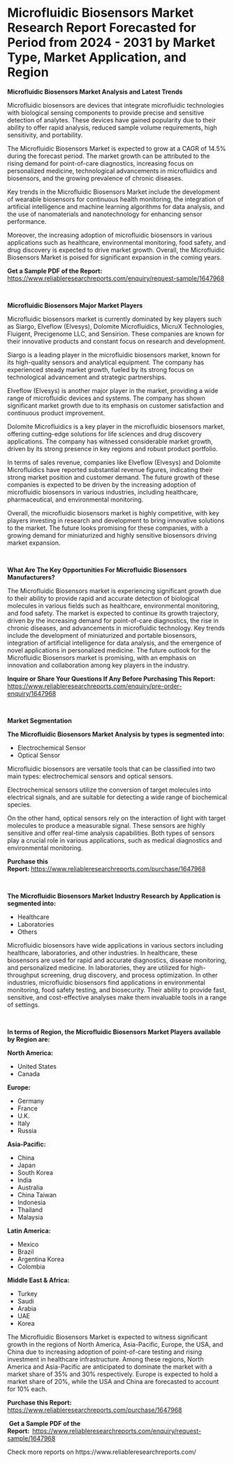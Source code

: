 <p><h1>Microfluidic Biosensors Market Research Report Forecasted for Period from 2024 -  2031 by Market Type, Market Application, and Region</h1></p><p><strong>Microfluidic Biosensors Market Analysis and Latest Trends</strong></p>
<p><p>Microfluidic biosensors are devices that integrate microfluidic technologies with biological sensing components to provide precise and sensitive detection of analytes. These devices have gained popularity due to their ability to offer rapid analysis, reduced sample volume requirements, high sensitivity, and portability.</p><p>The Microfluidic Biosensors Market is expected to grow at a CAGR of 14.5% during the forecast period. The market growth can be attributed to the rising demand for point-of-care diagnostics, increasing focus on personalized medicine, technological advancements in microfluidics and biosensors, and the growing prevalence of chronic diseases.</p><p>Key trends in the Microfluidic Biosensors Market include the development of wearable biosensors for continuous health monitoring, the integration of artificial intelligence and machine learning algorithms for data analysis, and the use of nanomaterials and nanotechnology for enhancing sensor performance.</p><p>Moreover, the increasing adoption of microfluidic biosensors in various applications such as healthcare, environmental monitoring, food safety, and drug discovery is expected to drive market growth. Overall, the Microfluidic Biosensors Market is poised for significant expansion in the coming years.</p></p>
<p><strong>Get a Sample PDF of the Report:&nbsp;</strong> <a href="https://www.reliableresearchreports.com/enquiry/request-sample/1647968">https://www.reliableresearchreports.com/enquiry/request-sample/1647968</a></p>
<p>&nbsp;</p>
<p><strong>Microfluidic Biosensors Major Market Players</strong></p>
<p><p>Microfluidic biosensors market is currently dominated by key players such as Siargo, Elveflow (Elvesys), Dolomite Microfluidics, MicruX Technologies, Fluigent, Precigenome LLC, and Sensirion. These companies are known for their innovative products and constant focus on research and development.</p><p>Siargo is a leading player in the microfluidic biosensors market, known for its high-quality sensors and analytical equipment. The company has experienced steady market growth, fueled by its strong focus on technological advancement and strategic partnerships.</p><p>Elveflow (Elvesys) is another major player in the market, providing a wide range of microfluidic devices and systems. The company has shown significant market growth due to its emphasis on customer satisfaction and continuous product improvement.</p><p>Dolomite Microfluidics is a key player in the microfluidic biosensors market, offering cutting-edge solutions for life sciences and drug discovery applications. The company has witnessed considerable market growth, driven by its strong presence in key regions and robust product portfolio.</p><p>In terms of sales revenue, companies like Elveflow (Elvesys) and Dolomite Microfluidics have reported substantial revenue figures, indicating their strong market position and customer demand. The future growth of these companies is expected to be driven by the increasing adoption of microfluidic biosensors in various industries, including healthcare, pharmaceutical, and environmental monitoring.</p><p>Overall, the microfluidic biosensors market is highly competitive, with key players investing in research and development to bring innovative solutions to the market. The future looks promising for these companies, with a growing demand for miniaturized and highly sensitive biosensors driving market expansion.</p></p>
<p>&nbsp;</p>
<p><strong>What Are The Key Opportunities For Microfluidic Biosensors Manufacturers?</strong></p>
<p><p>The Microfluidic Biosensors market is experiencing significant growth due to their ability to provide rapid and accurate detection of biological molecules in various fields such as healthcare, environmental monitoring, and food safety. The market is expected to continue its growth trajectory, driven by the increasing demand for point-of-care diagnostics, the rise in chronic diseases, and advancements in microfluidic technology. Key trends include the development of miniaturized and portable biosensors, integration of artificial intelligence for data analysis, and the emergence of novel applications in personalized medicine. The future outlook for the Microfluidic Biosensors market is promising, with an emphasis on innovation and collaboration among key players in the industry.</p></p>
<p><strong>Inquire or Share Your Questions If Any Before Purchasing This Report:</strong> <a href="https://www.reliableresearchreports.com/enquiry/pre-order-enquiry/1647968">https://www.reliableresearchreports.com/enquiry/pre-order-enquiry/1647968</a></p>
<p>&nbsp;</p>
<p><strong>Market Segmentation</strong></p>
<p><strong>The Microfluidic Biosensors Market Analysis by types is segmented into:</strong></p>
<p><ul><li>Electrochemical Sensor</li><li>Optical Sensor</li></ul></p>
<p><p>Microfluidic biosensors are versatile tools that can be classified into two main types: electrochemical sensors and optical sensors. </p><p>Electrochemical sensors utilize the conversion of target molecules into electrical signals, and are suitable for detecting a wide range of biochemical species. </p><p>On the other hand, optical sensors rely on the interaction of light with target molecules to produce a measurable signal. These sensors are highly sensitive and offer real-time analysis capabilities. Both types of sensors play a crucial role in various applications, such as medical diagnostics and environmental monitoring.</p></p>
<p><strong>Purchase this Report:&nbsp;</strong><a href="https://www.reliableresearchreports.com/purchase/1647968">https://www.reliableresearchreports.com/purchase/1647968</a></p>
<p>&nbsp;</p>
<p><strong>The Microfluidic Biosensors Market Industry Research by Application is segmented into:</strong></p>
<p><ul><li>Healthcare</li><li>Laboratories</li><li>Others</li></ul></p>
<p><p>Microfluidic biosensors have wide applications in various sectors including healthcare, laboratories, and other industries. In healthcare, these biosensors are used for rapid and accurate diagnostics, disease monitoring, and personalized medicine. In laboratories, they are utilized for high-throughput screening, drug discovery, and process optimization. In other industries, microfluidic biosensors find applications in environmental monitoring, food safety testing, and biosecurity. Their ability to provide fast, sensitive, and cost-effective analyses make them invaluable tools in a range of settings.</p></p>
<p>&nbsp;</p>
<p><strong>In terms of Region, the Microfluidic Biosensors Market Players available by Region are:</strong></p>
<p>
    <p> <strong> North America: </strong>
        <ul>
            <li>United States</li>
            <li>Canada</li>
        </ul>
        </p> 
    <p> <strong> Europe: </strong>
        <ul>
            <li>Germany</li>
            <li>France</li>
            <li>U.K.</li>
            <li>Italy</li>
            <li>Russia</li>
        </ul>
        </p> 
    <p> <strong> Asia-Pacific: </strong>
        <ul>
            <li>China</li>
            <li>Japan</li>
            <li>South Korea</li>
            <li>India</li>
            <li>Australia</li>
            <li>China Taiwan</li>
            <li>Indonesia</li>
            <li>Thailand</li>
            <li>Malaysia</li>
        </ul>
        </p> 
    <p> <strong> Latin America: </strong>
        <ul>
            <li>Mexico</li>
            <li>Brazil</li>
            <li>Argentina Korea</li>
            <li>Colombia</li>
        </ul>
        </p> 
    <p> <strong> Middle East & Africa: </strong>
        <ul>
            <li>Turkey</li>
            <li>Saudi</li>
            <li>Arabia</li>
            <li>UAE</li>
            <li>Korea</li>
        </ul>
    </p>
    </p>
<p><p>The Microfluidic Biosensors Market is expected to witness significant growth in the regions of North America, Asia-Pacific, Europe, the USA, and China due to increasing adoption of point-of-care testing and rising investment in healthcare infrastructure. Among these regions, North America and Asia-Pacific are anticipated to dominate the market with a market share of 35% and 30% respectively. Europe is expected to hold a market share of 20%, while the USA and China are forecasted to account for 10% each.</p></p>
<p><strong>Purchase this Report: </strong><a href="https://www.reliableresearchreports.com/purchase/1647968">https://www.reliableresearchreports.com/purchase/1647968</a></p>
<p>&nbsp;<strong>Get a Sample PDF of the Report:&nbsp;&nbsp;</strong><a href="https://www.reliableresearchreports.com/enquiry/request-sample/1647968">https://www.reliableresearchreports.com/enquiry/request-sample/1647968</a></p>
<p><strong></strong></p>
<p>Check more reports on https://www.reliableresearchreports.com/</p>
